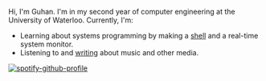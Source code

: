 Hi, I'm Guhan. I'm in my second year of computer engineering at the University of Waterloo. Currently, I'm:
* Learning about systems programming by making a [shell](https://github.com/guhansiyer/osh) and a real-time system monitor.
* Listening to and [writing](https://guhaniyer.com) about music and other media.

[![spotify-github-profile](https://spotify-github-profile.kittinanx.com/api/view?uid=dcgrvurkqla8ap9uyl02pj2tl&cover_image=true&theme=natemoo-re&show_offline=false&background_color=000000&interchange=false&bar_color=8d97c8&bar_color_cover=false)](https://github.com/kittinan/spotify-github-profile)
